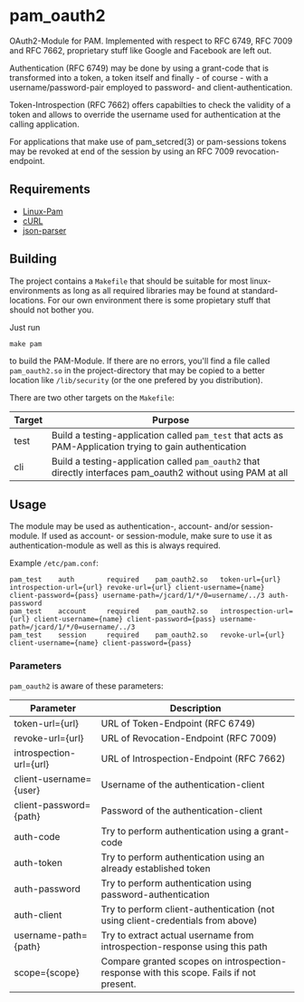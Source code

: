 # pam_oauth2
OAuth2-Module for PAM. Implemented with respect to RFC 6749, RFC 7009 and
RFC 7662, proprietary stuff like Google and Facebook are left out.

Authentication (RFC 6749) may be done by using a grant-code that is
transformed into a token, a token itself and finally - of course - with a
username/password-pair employed to password- and client-authentication.

Token-Introspection (RFC 7662) offers capabilties to check the validity
of a token and allows to override the username used for authentication at
the calling application.

For applications that make use of pam_setcred(3) or pam-sessions tokens
may be revoked at end of the session by using an RFC 7009
revocation-endpoint.

## Requirements

*  [Linux-Pam](http://www.linux-pam.org)
*  [cURL](https://curl.haxx.se)
*  [json-parser](https://github.com/udp/json-parser)

## Building
The project contains a `Makefile` that should be suitable for most
linux-environments as long as all required libraries may be found at
standard-locations. For our own environment there is some propietary
stuff that should not bother you.

Just run

~~~ {.bash}
make pam
~~~

to build the PAM-Module. If there are no errors, you'll find a file
called `pam_oauth2.so` in the project-directory that may be copied to a
better location like `/lib/security` (or the one prefered by you
distribution).

There are two other targets on the `Makefile`:

| Target | Purpose                                                                                                      |
|--------|--------------------------------------------------------------------------------------------------------------|
| test   | Build a testing-application called `pam_test` that acts as PAM-Application trying to gain authentication     |
| cli    | Build a testing-application called `pam_oauth2` that directly interfaces pam_oauth2 without using PAM at all |

## Usage
The module may be used as authentication-, account- and/or
session-module. If used as account- or session-module, make sure to use
it as authentication-module as well as this is always required.

Example `/etc/pam.conf`:

~~~
pam_test	auth		required	pam_oauth2.so	token-url={url} introspection-url={url} revoke-url={url} client-username={name} client-password={pass} username-path=/jcard/1/*/0=username/../3 auth-password
pam_test	account		required	pam_oauth2.so	introspection-url={url} client-username={name} client-password={pass} username-path=/jcard/1/*/0=username/../3
pam_test	session		required	pam_oauth2.so	revoke-url={url} client-username={name} client-password={pass}
~~~

### Parameters
`pam_oauth2` is aware of these parameters:

| Parameter               | Description                                                                                   |
|-------------------------|-----------------------------------------------------------------------------------------------|
| token-url={url}         | URL of Token-Endpoint (RFC 6749)                                                              |
| revoke-url={url}        | URL of Revocation-Endpoint (RFC 7009)                                                         |
| introspection-url={url} | URL of Introspection-Endpoint (RFC 7662)                                                      |
| client-username={user}  | Username of the authentication-client                                                         |
| client-password={path}  | Password of the authentication-client                                                         |
| auth-code               | Try to perform authentication using a grant-code                                              |
| auth-token              | Try to perform authentication using an already established token                              |
| auth-password           | Try to perform authentication using password-authentication                                   |
| auth-client             | Try to perform client-authentication (not using client-credentials from above)                |
| username-path={path}    | Try to extract actual username from introspection-response using this path                    |
| scope={scope}           | Compare granted scopes on introspection-response with this scope. Fails if not present.       |
